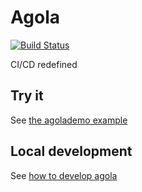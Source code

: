 # Agola

[![Build Status](https://run.agola.io/api/v1alpha/badges/org%2Fagola%2Fagola?branch=master&)](https://run.agola.io/org/agola/projects/agola.proj)

CI/CD redefined

## Try it

See [the agolademo example](https://agola.io/tryit)


## Local development

See [how to develop agola](doc/devel.md)